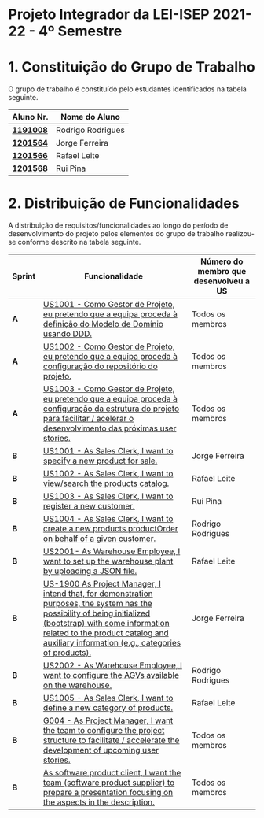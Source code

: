 # Projeto Integrador da LEI-ISEP 2021-22 - 4º Semestre

# 1. Constituição do Grupo de Trabalho

O grupo de trabalho é constituído pelo estudantes identificados na tabela seguinte.

| Aluno Nr.	   | Nome do Aluno			    |
|--------------|------------------------------|
| **[1191008](1191008/ListaFuncionalidadesEstudante.md)**             | Rodrigo Rodrigues|
| **[1201564](1201564/ListaFuncionalidadesEstudante.md)**             | Jorge Ferreira   |
| **[1201566](1201566/ListaFuncionalidadesEstudante.md)**             | Rafael Leite     |
| **[1201568](1201568/ListaFuncionalidadesEstudante.md)**             | Rui Pina         |



# 2. Distribuição de Funcionalidades ###

A distribuição de requisitos/funcionalidades ao longo do período de desenvolvimento do projeto pelos elementos do grupo de trabalho realizou-se conforme descrito na tabela seguinte.

| Sprint | Funcionalidade                                                                                                                                                                                    | Número do membro que desenvolveu a US |
|--------|---------------------------------------------------------------------------------------------------------------------------------------------------------------------------------------------------|-----------------|                  
| **A**  | [US1001 - Como Gestor de Projeto, eu pretendo que a equipa proceda à definição do Modelo de Domínio usando DDD.](SprintA/US1001/DomainModel.puml)                                                                                                                                       |  Todos os membros  |
| **A**  | [US1002 - Como Gestor de Projeto, eu pretendo que a equipa proceda à configuração do repositório do projeto.](SprintA/US1002)                                                                                                                                          |  Todos os membros  |
| **A**  | [US1003 - Como Gestor de Projeto, eu pretendo que a equipa proceda à configuração da estrutura do projeto para facilitar / acelerar o desenvolvimento das próximas user stories.](SprintA/US1003)                                                                                                                                          |  Todos os membros  |
| **B**  | [US1001 - As Sales Clerk, I want to specify a new product for sale.](1201564/)                                                                                                                                       |  Jorge Ferreira  |
| **B**  | [US1002 - As Sales Clerk, I want to view/search the products catalog.](1201566/)                                                                                                                                          |  Rafael Leite  |
| **B**  | [US1003 - As Sales Clerk, I want to register a new customer.](1201568/)                                                                                                                                          |  Rui Pina  |
| **B**  | [US1004 - As Sales Clerk, I want to create a new products productOrder on behalf of a given customer.](1191008/)                                                                                                                                       |  Rodrigo Rodrigues  |
| **B**  | [US2001- As Warehouse Employee, I want to set up the warehouse plant by uploading a JSON file.](1201566/)                                                                                                                                          |  Rafael Leite  |
| **B**  | [US-1900 As Project Manager, I intend that, for demonstration purposes, the system has the possibility of being initialized (bootstrap) with some information related to the product catalog and auxiliary information (e.g., categories of products).](1201564/)                                                                                                                                          |  Jorge Ferreira  |
| **B**  | [US2002 - As Warehouse Employee, I want to configure the AGVs available on the warehouse.](1191008/)                                                                                                                                          |  Rodrigo Rodrigues  |
| **B**  | [US1005 - As Sales Clerk, I want to define a new category of products.](1201566/)                                                                                                                                          |  Rafael Leite  |
| **B**  | [G004 - As Project Manager, I want the team to configure the project structure to facilitate / accelerate the development of upcoming user stories.]()                                                                                                                                          |  Todos os membros  |
| **B**  | [As software product client, I want the team (software product supplier) to prepare a presentation focusing on the aspects in the description.]()                                                                                                                                          |  Todos os membros  |